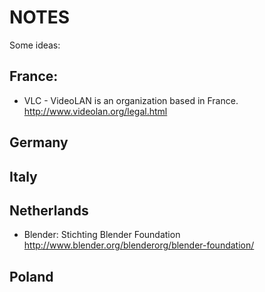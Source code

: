 NOTES
======

Some ideas:

## France:

* VLC - VideoLAN is an organization based in France. http://www.videolan.org/legal.html

## Germany

## Italy

## Netherlands

* Blender: Stichting Blender Foundation http://www.blender.org/blenderorg/blender-foundation/

## Poland

